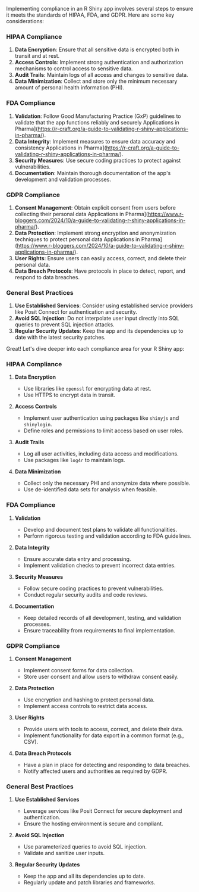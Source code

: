 Implementing compliance in an R Shiny app involves several steps to ensure it meets the standards of HIPAA, FDA, and GDPR. Here are some key considerations:

### HIPAA Compliance
1. **Data Encryption**: Ensure that all sensitive data is encrypted both in transit and at rest.
2. **Access Controls**: Implement strong authentication and authorization mechanisms to control access to sensitive data.
3. **Audit Trails**: Maintain logs of all access and changes to sensitive data.
4. **Data Minimization**: Collect and store only the minimum necessary amount of personal health information (PHI).

### FDA Compliance
1. **Validation**: Follow Good Manufacturing Practice (GxP) guidelines to validate that the app functions reliably and securely Applications in Pharma](https://r-craft.org/a-guide-to-validating-r-shiny-applications-in-pharma/).
2. **Data Integrity**: Implement measures to ensure data accuracy and consistency Applications in Pharma](https://r-craft.org/a-guide-to-validating-r-shiny-applications-in-pharma/).
3. **Security Measures**: Use secure coding practices to protect against vulnerabilities.
4. **Documentation**: Maintain thorough documentation of the app's development and validation processes.

### GDPR Compliance
1. **Consent Management**: Obtain explicit consent from users before collecting their personal data Applications in Pharma](https://www.r-bloggers.com/2024/10/a-guide-to-validating-r-shiny-applications-in-pharma/).
2. **Data Protection**: Implement strong encryption and anonymization techniques to protect personal data Applications in Pharma](https://www.r-bloggers.com/2024/10/a-guide-to-validating-r-shiny-applications-in-pharma/).
3. **User Rights**: Ensure users can easily access, correct, and delete their personal data.
4. **Data Breach Protocols**: Have protocols in place to detect, report, and respond to data breaches.

### General Best Practices
1. **Use Established Services**: Consider using established service providers like Posit Connect for authentication and security.
2. **Avoid SQL Injection**: Do not interpolate user input directly into SQL queries to prevent SQL injection attacks.
3. **Regular Security Updates**: Keep the app and its dependencies up to date with the latest security patches.



Great! Let's dive deeper into each compliance area for your R Shiny app:

### HIPAA Compliance
1. **Data Encryption**
   - Use libraries like `openssl` for encrypting data at rest.
   - Use HTTPS to encrypt data in transit.

2. **Access Controls**
   - Implement user authentication using packages like `shinyjs` and `shinylogin`.
   - Define roles and permissions to limit access based on user roles.

3. **Audit Trails**
   - Log all user activities, including data access and modifications.
   - Use packages like `log4r` to maintain logs.

4. **Data Minimization**
   - Collect only the necessary PHI and anonymize data where possible.
   - Use de-identified data sets for analysis when feasible.

### FDA Compliance
1. **Validation**
   - Develop and document test plans to validate all functionalities.
   - Perform rigorous testing and validation according to FDA guidelines.

2. **Data Integrity**
   - Ensure accurate data entry and processing.
   - Implement validation checks to prevent incorrect data entries.

3. **Security Measures**
   - Follow secure coding practices to prevent vulnerabilities.
   - Conduct regular security audits and code reviews.

4. **Documentation**
   - Keep detailed records of all development, testing, and validation processes.
   - Ensure traceability from requirements to final implementation.

### GDPR Compliance
1. **Consent Management**
   - Implement consent forms for data collection.
   - Store user consent and allow users to withdraw consent easily.

2. **Data Protection**
   - Use encryption and hashing to protect personal data.
   - Implement access controls to restrict data access.

3. **User Rights**
   - Provide users with tools to access, correct, and delete their data.
   - Implement functionality for data export in a common format (e.g., CSV).

4. **Data Breach Protocols**
   - Have a plan in place for detecting and responding to data breaches.
   - Notify affected users and authorities as required by GDPR.

### General Best Practices
1. **Use Established Services**
   - Leverage services like Posit Connect for secure deployment and authentication.
   - Ensure the hosting environment is secure and compliant.

2. **Avoid SQL Injection**
   - Use parameterized queries to avoid SQL injection.
   - Validate and sanitize user inputs.

3. **Regular Security Updates**
   - Keep the app and all its dependencies up to date.
   - Regularly update and patch libraries and frameworks.


